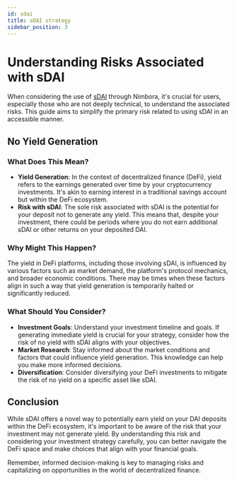 ```yaml
---
id: sdai
title: sDAI strategy
sidebar_position: 3
---
```


# Understanding Risks Associated with sDAI

When considering the use of [sDAI](https://spark.fi/) through Nimbora, it's crucial for users, especially those who are not deeply technical, to understand the associated risks. This guide aims to simplify the primary risk related to using sDAI in an accessible manner.

## No Yield Generation

### What Does This Mean?

- **Yield Generation**: In the context of decentralized finance (DeFi), yield refers to the earnings generated over time by your cryptocurrency investments. It's akin to earning interest in a traditional savings account but within the DeFi ecosystem.
- **Risk with sDAI**: The sole risk associated with sDAI is the potential for your deposit not to generate any yield. This means that, despite your investment, there could be periods where you do not earn additional sDAI or other returns on your deposited DAI.

### Why Might This Happen?

The yield in DeFi platforms, including those involving sDAI, is influenced by various factors such as market demand, the platform's protocol mechanics, and broader economic conditions. There may be times when these factors align in such a way that yield generation is temporarily halted or significantly reduced.

### What Should You Consider?

- **Investment Goals**: Understand your investment timeline and goals. If generating immediate yield is crucial for your strategy, consider how the risk of no yield with sDAI aligns with your objectives.
- **Market Research**: Stay informed about the market conditions and factors that could influence yield generation. This knowledge can help you make more informed decisions.
- **Diversification**: Consider diversifying your DeFi investments to mitigate the risk of no yield on a specific asset like sDAI.

## Conclusion

While sDAI offers a novel way to potentially earn yield on your DAI deposits within the DeFi ecosystem, it's important to be aware of the risk that your investment may not generate yield. By understanding this risk and considering your investment strategy carefully, you can better navigate the DeFi space and make choices that align with your financial goals.

Remember, informed decision-making is key to managing risks and capitalizing on opportunities in the world of decentralized finance.
